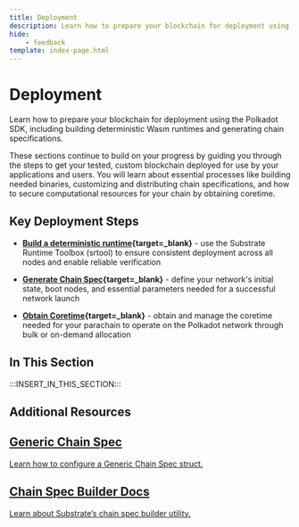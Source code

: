 ```yaml
---
title: Deployment
description: Learn how to prepare your blockchain for deployment using the Polkadot SDK, including building deterministic Wasm runtimes and generating chain specifications.
hide: 
    - feedback
template: index-page.html
---
```


# Deployment

Learn how to prepare your blockchain for deployment using the Polkadot SDK, including building deterministic Wasm runtimes and generating chain specifications.

These sections continue to build on your progress by guiding you through the steps to get your tested, custom blockchain deployed for use by your applications and users. You will learn about essential processes like building needed binaries, customizing and distributing chain specifications, and how to secure computational resources for your chain by obtaining coretime.

## Key Deployment Steps

- **[Build a deterministic runtime](/develop/parachains/deployment/build-deterministic-runtime/){target=\_blank}** - use the Substrate Runtime Toolbox (srtool) to ensure consistent deployment across all nodes and enable reliable verification

- **[Generate Chain Spec](/develop/parachains/deployment/obtain-coretime/){target=\_blank}** - define your network's initial state, boot nodes, and essential parameters needed for a successful network launch

- **[Obtain Coretime](/develop/parachains/deployment/obtain-coretime/){target=\_blank}** - obtain and manage the coretime needed for your parachain to operate on the Polkadot network through bulk or on-demand allocation

## In This Section

:::INSERT_IN_THIS_SECTION:::

## Additional Resources

<div class="subsection-wrapper">
  <div class="card">
    <a href="https://paritytech.github.io/polkadot-sdk/master/sc_chain_spec/struct.GenericChainSpec.html" target="_blank">
      <h2 class="title">Generic Chain Spec</h2>
      <p class="description">Learn how to configure a Generic Chain Spec struct.</p>
    </a>
  </div>
    <div class="card">
    <a href="https://paritytech.github.io/polkadot-sdk/master/staging_chain_spec_builder/index.html" target="_blank">
      <h2 class="title">Chain Spec Builder Docs</h2>
      <p class="description">Learn about Substrate’s chain spec builder utility.</p>
    </a>
  </div>
</div>